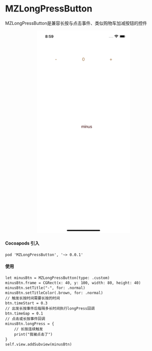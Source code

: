 # MZLongPressButton
MZLongPressButton是兼容长按与点击事件、类似购物车加减按钮的控件

<div align=center>
<img src="1.gif" width="300px" />
</div>

#### Cocoapods 引入
```
pod 'MZLongPressButton', '~> 0.0.1'
```

#### 使用
```
let minusBtn = MZLongPressButton(type: .custom)
minusBtn.frame = CGRect(x: 40, y: 100, width: 80, height: 40)
minusBtn.setTitle("-", for: .normal)
minusBtn.setTitleColor(.brown, for: .normal)
// 触发长按时间需要长按的时间
btn.timeStart = 0.3
// 出发长按事件后每隔多长时间执行longPress回调
btn.timeGap = 0.1
// 点击或长按事件回调
minusBtn.longPress = {
    // 长按连续触发
    print("我被点击了")
}
self.view.addSubview(minusBtn)
```
